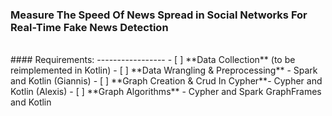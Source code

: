 ### Measure The Speed Of News Spread in Social Networks For Real-Time Fake News Detection
<br>
#### Requirements:
-----------------
- [ ] **Data Collection** (to be reimplemented in Kotlin)                   
- [ ] **Data Wrangling & Preprocessing** - Spark and Kotlin  (Giannis)            
- [ ] **Graph Creation & Crud In Cypher**- Cypher and Kotlin (Alexis)            
- [ ] **Graph Algorithms**               - Cypher and Spark GraphFrames and Kotlin 
